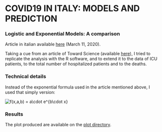 # COVID19 IN ITALY: MODELS AND PREDICTION 
### Logistic and Exponential Models: A comparison

Article in italian available [here](https://www.linkedin.com/pulse/dati-e-covid19-alcune-considerazioni-mario-marchhere/) (March 11, 2020).

Taking a cue from an article of Toward Science (available [here](https://towardsdatascience.com/covid-19-infection-in-italy-mathematical-models-and-predictions-7784b4d7dd8d)), I tried to replicate the analysis with the R software, and to extend it to the data of ICU patients, to the total number of hospitalized patients and to the deaths.

### Technical details

Instead of the exponential formula used in the article mentioned above, I used that simply version:

![f(x,a,b) = a\cdot e^{b\cdot x}](https://render.githubusercontent.com/render/math?math=f(x%2Ca%2Cb)%20%3D%20a%5Ccdot%20e%5E%7Bb%5Ccdot%20x%7D)

### Results 
The plot produced are available on the [plot directory](./plot).

